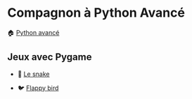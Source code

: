 # Compagnon à Python Avancé

🏠 [Python avancé](https://github.com/ue12-p21/python-advanced)

## Jeux avec Pygame

  - 🐍 [Le snake](https://boisgera.github.io/python-advanced-companion/tps/games/README-snake.html)

  - 🐦 [Flappy bird](https://boisgera.github.io/python-advanced-companion/tps/games/README-flappybird.html)
